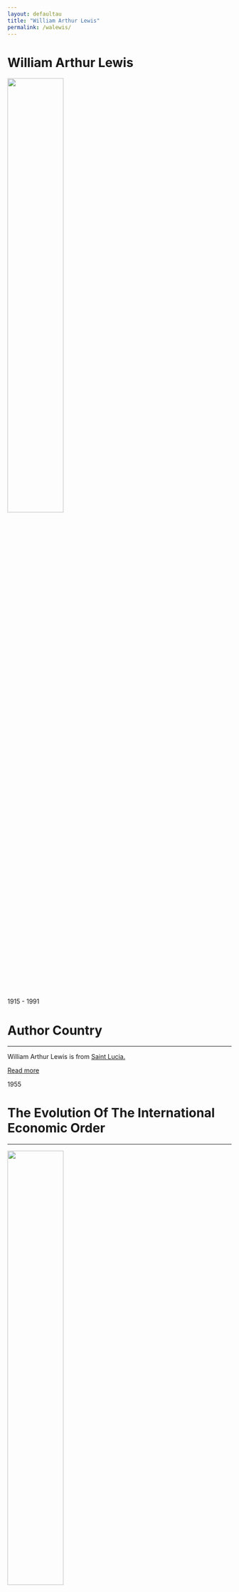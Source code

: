 ```yaml
---
layout: defaultau
title: "William Arthur Lewis"
permalink: /walewis/
---
```

<!-- partial:index.partial.html -->
<div class="content">
     <h1>William Arthur Lewis</h1>
    <div class="quote">
        <div><img src="https://encrypted-tbn0.gstatic.com/licensed-image?q=tbn:ANd9GcQWrFw7agAFIJomU1EvSmEy7KuCBECaGiqeeF0NQUoyAXDqION6DqGG9KQPWrc3pMKn-55fOX63ZPURpz0" height="50%" width = "50%" class="logo"></div>
    </div>
    <div class="timeline">
        <div style="padding-bottom:100px;"></div>
        <div class="block">
             <div class="date right"><p class="right"> 1915 - 1991 </p></div>
            <div class="dot"></div>
            <div class="left first">
            <div class="author_country">
                <h1>Author Country</h1><hr>
          <div class="aclocation">  <p>William Arthur Lewis is from <a href="{{ site.baseurl }}/16">Saint Lucia.</a></p></div>
              <div class="acreadmore">  <a href="https://en.wikipedia.org/wiki/W._Arthur_Lewis" target="_blank">Read more</a></div>
            </div>
            </div>
        <div class="block">
            <div class="date left"><p class="left">1955</p></div>
            <div class="dot"></div>
            <div class="right">
                <h1>The Evolution Of The International Economic Order</h1><hr>
                <p><img src="https://pup-assets.imgix.net/onix/images/9781400868513.jpg?w=400&auto=format" height="50%" width = "50%"></p>
                <p>
                Language: English<br/>
                Publisher: Princeton University Press<br/>
                Pub_location: Princeton, NJ, United States<br/>
                Genre: Nonfiction Book<br/>
                Length: 92<br/>                   </p>
            </div>
        </div>
       <div class="block">
            <div class="date right"><p class="right">1966</p></div>
            <div class="dot"></div>
            <div class="left">
                <h1>Racial Conflict And Economic Development</h1><hr>
                <p><img src="https://www.degruyter.com/document/cover/isbn/9780674424654/product_pages" height="50%" width = "50%"></p>
                <p>
                Language: English<br/>
                Publisher: Harvard University Press<br/>
                Pub_location: Cambridge, MA, United States<br/>
                Genre: Nonfiction Book<br/>
                Length: 140<br/>                   </p>
            </div>
        </div>
       <div class="block">
            <div class="date left"><p class="left">1970</p></div>
            <div class="dot"></div>
            <div class="right">
                <h1>The Evolution of the International Economic Order</h1><hr>
                <p><img src="https://unesdoc.unesco.org/in/rest/Thumb/image?id=p%3A%3Ausmarcdef_0000031991&isbn=9780691042190&author=Lewis%2C+W.+Arthur&title=The+Evolution+of+the+International+Economic+Order&year=1978&TypeOfDocument=UnescoPhysicalDocument&mat=BKS&ct=true&size=256&isPhysical=1&siteId=mainSite81" height="50%" width = "50%"></p>
                <p>
                Language: English<br/>
                Publisher: Princeton University Press<br/>
                Pub_location: Princeton, NJ, United States<br/>
                Genre: Nonfiction Book<br/>
                Length: 81<br/>                   </p>
            </div>
        </div>
       <div class="block">
            <div class="date right"><p class="right">1970</p></div>
            <div class="dot"></div>
            <div class="left">
                <h1>Economic Survey</h1><hr>
                <p><img src="https://images.routledge.com/common/jackets/crclarge/978041586/9780415869218.jpg" height="50%" width = "50%"></p>
                <p>
                Language: English<br/>
                Publisher: Routledge<br/>
                Pub_location: London, England<br/>
                Genre: Nonfiction Book<br/>
                Length: 2224<br/>                   </p>
            </div>
        </div><div class="block">
            <div class="date left"><p class="left">1978</p></div>
            <div class="dot"></div>
            <div class="right">
                <h1>Growth and Fluctuations, 1870-1913</h1><hr>
                <p><img src="https://m.media-amazon.com/images/I/51nqqOUP9cS.jpg" height="50%" width = "50%"></p>
                <p>
                Language: English<br/>
                Publisher: Allen & Unwin<br/>
                Pub_location: Crows Nest, Australia<br/>
                Genre: Nonfiction Book<br/>
                Length: 337<br/>                   </p>
            </div>
        </div>
<div class="block">
            <div class="date right"><p class="right">1982</p></div>
            <div class="dot"></div>
            <div class="left">
                <h1>Growth And Fluctuations 1870-1913 (Routledge Revivals)</h1><hr>
                <p><img src="https://images.routledge.com/common/jackets/crclarge/978041556/9780415567831.jpg" height="50%" width = "50%"></p>
                <p>
                Language: English<br/>
                Publisher: Routledge<br/>
                Pub_location: London, England<br/>
                Genre: Nonfiction Book<br/>
                Length: 338<br/>                   </p>
            </div>
        </div>
<div class="block">
            <div class="date left"><p class="left">1982</p></div>
            <div class="dot"></div>
            <div class="right">
                <h1>Principles Of Economic Planning</h1><hr>
                <p><img src="https://pictures.abebooks.com/inventory/md/md31288342134.jpg" height="50%" width = "50%"></p>
                <p>
                Language: English<br/>
                Publisher: Routledge<br/>
                Pub_location: London, England<br/>
                Genre: Nonfiction Book<br/>
                Length: 144<br/>                   </p>
            </div>
        </div>
<div class="block">
            <div class="date right"><p class="right">1983</p></div>
            <div class="dot"></div>
            <div class="left">
                <h1>The Theory Of Economic Growth</h1><hr>
                <p><img src="https://images.routledge.com/common/jackets/crclarge/978041540/9780415407083.jpg" height="50%" width = "50%"></p>
                <p>
                Language: English<br/>
                Publisher: Routledge<br/>
                Pub_location: London, England<br/>
                Genre: Nonfiction Book<br/>
                Length: 456<br/>                   </p>
            </div>
        </div>       
<div class="block">
            <div class="date left"><p class="left">1985</p></div>
            <div class="dot"></div>
            <div class="right">
                <h1>Politics In West Africa</h1><hr>
                <p><img src="https://m.media-amazon.com/images/I/51BJBPQ0h5L._AC_UF1000,1000_QL80_.jpg" height="50%" width = "50%"></p>
                <p>
                Language: English<br/>
                Publisher: Greenwood Press<br/>
                Pub_location: West Port, CT, United States<br/>
                Genre: Nonfiction Book<br/>
                Length: 90<br/>                   </p>
            </div>
        </div>
<div class="block">
            <div class="date right"><p class="right">2003</p></div>
            <div class="dot"></div>
            <div class="left">
                <h1>Overhead Costs</h1><hr>
                <p><img src="https://m.media-amazon.com/images/I/31VhvMp1cjL._SX323_BO1,204,203,200_.jpg" height="50%" width = "50%"></p>
                <p>
                Language: English<br/>
                Publisher: Routledge<br/>
                Pub_location: London, England<br/>
                Genre: Nonfiction Book<br/>
                Length: 202<br/>                   </p>
            </div>
        </div>       
<div class="block">
            <div class="date left"><p class="left">2003</p></div>
            <div class="dot"></div>
            <div class="right">
                <h1>Selected Economic Writings Of W. Arthur Lewis</h1><hr>
                <p><img src="https://m.media-amazon.com/images/I/41Bcm63xftL._SX331_BO1,204,203,200_.jpg" height="50%" width = "50%"></p>
                <p>
                Language: English<br/>
                Publisher: New York University Press<br/>
                Pub_location: New York, NY, United States<br/>
                Genre: Nonfiction Book<br/>
                Length: 832<br/>                   </p>
            </div>
        </div>
<div class="block">
            <div class="date right"><p class="right">2009</p></div>
            <div class="dot"></div>
            <div class="left">
                <h1>Tropical Development, 1880 1913: Studies In Economic Progress</h1><hr>
                <p><img src="https://books.google.dm/books/content?id=BdaLVIkVoVYC&pg=PP1&img=1&zoom=3&hl=en&sig=ACfU3U3__HaVlsZDEvUvrP0ZE4uk7PHiXw&w=1280" height="50%" width = "50%"></p>
                <p>
                Language: English<br/>
                Publisher: Allen & Unwin<br/>
                Pub_location: Crows Nest, Australia<br/>
                Genre: Nonfiction Book<br/>
                Length: 352<br/>                   </p>
            </div>
        </div>       
<div class="block">
            <div class="date left"><p class="left">2015</p></div>
            <div class="dot"></div>
            <div class="right">
                <h1>The Monroe Doctrine Unveiled: And The Mexican Crisis</h1><hr>
                <p><img src="https://m.media-amazon.com/images/I/41HY8IipAUL._SX382_BO1,204,203,200_.jpg" height="50%" width = "50%"></p>
                <p>
                Language: English<br/>
                Publisher: Palala Press<br/>
                Pub_location: Gloucester, England<br/>
                Genre: Nonfiction Book<br/>
                Length: 92<br/>                   </p>
            </div>
        </div>
<div class="block">
            <div class="date right"><p class="right">2015</p></div>
            <div class="dot"></div>
            <div class="left">
                <h1>Development Planning</h1><hr>
                <p><img src="https://images.routledge.com/common/jackets/crclarge/978041531/9780415312998.jpg" height="50%" width = "50%"></p>
                <p>
                Language: English<br/>
                Publisher: Routledge<br/>
                Pub_location: London, England<br/>
                Genre: Nonfiction Book<br/>
                Length: 280<br/>                   </p>
            </div>
        </div>      
<script src='https://cdnjs.cloudflare.com/ajax/libs/jquery/3.1.1/jquery.min.js'></script><script  src="{{ site.baseurl }}/assets/js/authorscript.js"></script>